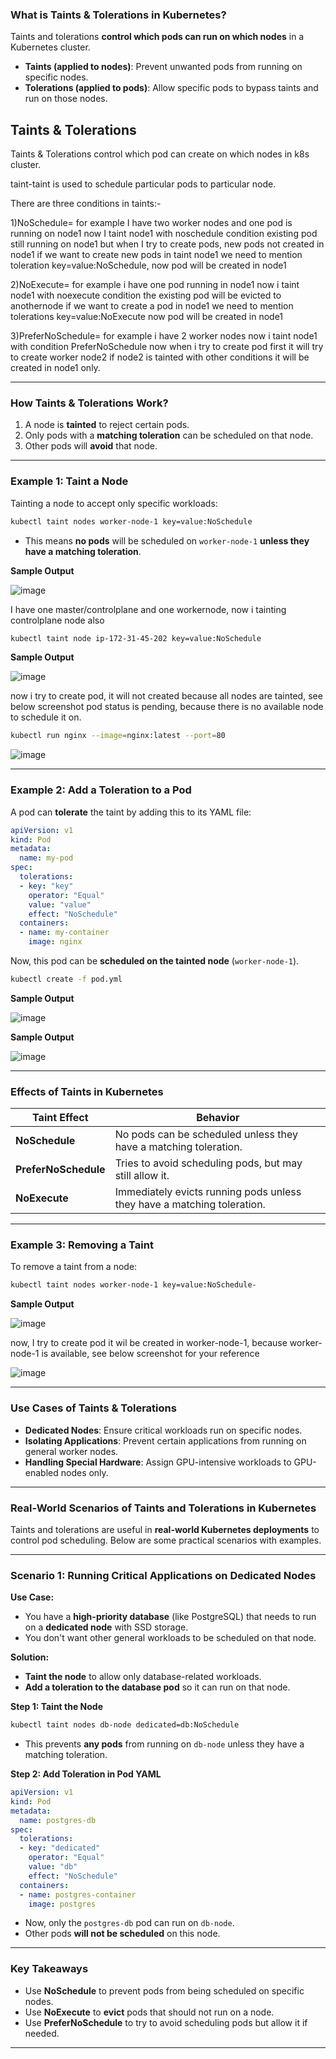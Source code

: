 ### **What is Taints & Tolerations in Kubernetes?**  

Taints and tolerations **control which pods can run on which nodes** in a Kubernetes cluster.  

- **Taints (applied to nodes)**: Prevent unwanted pods from running on specific nodes.  
- **Tolerations (applied to pods)**: Allow specific pods to bypass taints and run on those nodes.  

Taints & Tolerations
---------------------
 Taints & Tolerations control which pod can create on which nodes in k8s cluster.

 taint-taint is used to schedule  particular pods to particular node.


There are three conditions in taints:-

1)NoSchedule= for example I have two worker nodes and one pod is running on node1 now I taint node1 with noschedule condition existing pod still running on node1 but when I try to create pods, new pods not created in node1 if we want to create new pods in taint node1 we need to mention toleration key=value:NoSchedule, now pod will be created in node1

2)NoExecute= for example i have one pod running in node1 now i taint node1 with noexecute condition the existing pod will be evicted to anothernode if we want to create a pod in node1 we need to mention tolerations key=value:NoExecute now pod will be created in node1

3)PreferNoSchedule= for example i have 2 worker nodes now i taint node1 with condition PreferNoSchedule now when i try to create pod first it will try to create worker node2 if node2 is tainted with other conditions it will be created in node1 only.

---

### **How Taints & Tolerations Work?**  

1. A node is **tainted** to reject certain pods.  
2. Only pods with a **matching toleration** can be scheduled on that node.  
3. Other pods will **avoid** that node.  

---

### **Example 1: Taint a Node**  
Tainting a node to accept only specific workloads:  
```sh
kubectl taint nodes worker-node-1 key=value:NoSchedule
```
- This means **no pods** will be scheduled on `worker-node-1` **unless they have a matching toleration**.  

**Sample Output**

![image](https://github.com/user-attachments/assets/da6a940d-9c69-4f81-94b5-9dd7c7bb63e0)

I have one master/controlplane and one workernode, now i tainting controlplane node also

```sh
kubectl taint node ip-172-31-45-202 key=value:NoSchedule
```

**Sample Output**

![image](https://github.com/user-attachments/assets/028fd63c-aeb0-42d1-8e1b-277fcefa8cc0)

now i try to create pod, it will not created because all nodes are tainted, see below screenshot pod status is pending, because there is no available node to schedule it on.

```sh
kubectl run nginx --image=nginx:latest --port=80
```

![image](https://github.com/user-attachments/assets/63c64d54-67fe-4f8a-b687-861bd0b3abc8)

---

### **Example 2: Add a Toleration to a Pod**  
A pod can **tolerate** the taint by adding this to its YAML file:  
```yaml
apiVersion: v1
kind: Pod
metadata:
  name: my-pod
spec:
  tolerations:
  - key: "key"
    operator: "Equal"
    value: "value"
    effect: "NoSchedule"
  containers:
  - name: my-container
    image: nginx
```

Now, this pod can be **scheduled on the tainted node** (`worker-node-1`).

```sh
kubectl create -f pod.yml
```
**Sample Output**

![image](https://github.com/user-attachments/assets/b18c47d9-65fc-4213-b3d8-c576eed0e48b)

**Sample Output**

![image](https://github.com/user-attachments/assets/efd0fd2b-a88c-4f15-85ba-22c1dd834f3e)

---

### **Effects of Taints in Kubernetes**  

| Taint Effect | Behavior |
|-------------|----------|
| **NoSchedule** | No pods can be scheduled unless they have a matching toleration. |
| **PreferNoSchedule** | Tries to avoid scheduling pods, but may still allow it. |
| **NoExecute** | Immediately evicts running pods unless they have a matching toleration. |

---

### **Example 3: Removing a Taint**  
To remove a taint from a node:  
```sh
kubectl taint nodes worker-node-1 key=value:NoSchedule-
```
**Sample Output**

![image](https://github.com/user-attachments/assets/8e418712-0db5-4bb4-8490-5869c5f73887)

now, I try to create pod it wil be created in worker-node-1, because worker-node-1 is available, see below screenshot for your reference

![image](https://github.com/user-attachments/assets/44bb9667-c673-494a-aac4-991c18f434c3)

---

### **Use Cases of Taints & Tolerations**  
- **Dedicated Nodes**: Ensure critical workloads run on specific nodes.  
- **Isolating Applications**: Prevent certain applications from running on general worker nodes.  
- **Handling Special Hardware**: Assign GPU-intensive workloads to GPU-enabled nodes only.

---

### **Real-World Scenarios of Taints and Tolerations in Kubernetes**  

Taints and tolerations are useful in **real-world Kubernetes deployments** to control pod scheduling. Below are some practical scenarios with examples.  

---

### **Scenario 1: Running Critical Applications on Dedicated Nodes**  
**Use Case:**  
- You have a **high-priority database** (like PostgreSQL) that needs to run on a **dedicated node** with SSD storage.  
- You don't want other general workloads to be scheduled on that node.  

**Solution:**  
- **Taint the node** to allow only database-related workloads.  
- **Add a toleration to the database pod** so it can run on that node.  

**Step 1: Taint the Node**  
```sh
kubectl taint nodes db-node dedicated=db:NoSchedule
```
- This prevents **any pods** from running on `db-node` unless they have a matching toleration.  

**Step 2: Add Toleration in Pod YAML**  
```yaml
apiVersion: v1
kind: Pod
metadata:
  name: postgres-db
spec:
  tolerations:
  - key: "dedicated"
    operator: "Equal"
    value: "db"
    effect: "NoSchedule"
  containers:
  - name: postgres-container
    image: postgres
```
- Now, only the `postgres-db` pod can run on `db-node`.  
- Other pods **will not be scheduled** on this node.  

---

### **Key Takeaways**  
- Use **NoSchedule** to prevent pods from being scheduled on specific nodes.  
- Use **NoExecute** to **evict** pods that should not run on a node.  
- Use **PreferNoSchedule** to try to avoid scheduling pods but allow it if needed.  

---
